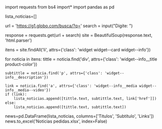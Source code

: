 import requests
from bs4 import*
import pandas as pd

lista_noticias=[]

url = 'https://g1.globo.com/busca/?q='
search = input("Digite: ")

response = requests.get(url + search)
site = BeautifulSoup(response.text, 'html.parser')

itens = site.findAll('li', attrs={'class': 'widget widget--card widget--info'})

for noticia in itens:
    tittle = noticia.find('div', attrs={'class': 'widget--info__title product-color'})
    
    subtittle = noticia.find('p', attrs={'class': 'widget--info__description'})

    link = noticia.find('a', attrs={'class': 'widget--info__media widget--info__media--video'})
    if (link):
        lista_noticias.append([tittle.text, subtittle.text, link['href']])
    else:
        lista_noticias.append([tittle.text, subtittle.text])
news=pd.DataFrame(lista_noticias, columns=['Titulos', 'Subtítulo', 'Links'])
news.to_excel('Noticias pedidas.xlsx', index=False)
